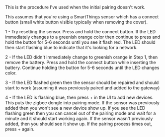 This is the procedure I've used when the initial pairing doesn't work.

This assumes that you're using a SmartThings sensor which has a connect button (small white button visible typically when removing the cover).

1 - Try resetting the sensor. Press and hold the connect button. If the LED immediately changes to a greenish orange color then continue to press and hold the button for 5-6 seconds until you see it flash red. The LED should then start flashing blue to indicate that it's looking for a network.

2 - If the LED didn't immediately change to greenish orange in Step 1, then remove the battery. Press and hold the connect button while inserting the battery. Continue holding the button for 5-6 seconds until the LED changes color.

3 - If the LED flashed green then the sensor should be repaired and should start to work (assuming it was previously paired and added to the gateway)

4 - If the LED is flashing blue, then press + in the UI to add new devices. This puts the zigbee dongle into pairing mode. If the sensor was previously added then you won't see a new device show up. If you see the LED flashing green then you can cancel out of the pairing mode and wait for a minute and it should start working again. If the sensor wasn't previously added, then you should see it show up. If the pairing process times out, press + again.